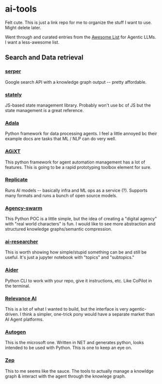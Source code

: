 # ai-tools

Felt cute. This is just a link repo for me to organize the stuff I want to use. Might delete later.

Went through and curated entries from the [Awesome List](https://github.com/slavakurilyak/awesome-ai-agents) for Agentic LLMs. I want a less-awesome list.

## Search and Data retrieval

### [serper](https://serper.dev/)

Google search API with a knowledge graph output -- pretty affordable.

### [stately](https://github.com/statelyai/agent/)

JS-based state management library. Probably won't use bc of JS but the state management is a great reference.

### [Adala](https://github.com/HumanSignal/Adala)

Python framework for data processing agents. I feel a little annoyed bc their example docs are tasks that ML / NLP can do very well.

### [AGiXT](https://github.com/Josh-XT/AGiXT)

This python framework for agent automation management has a lot of features. This is going to be a rapid prototyping toolbox element for sure.

### [Replicate](https://replicate.com/)

Runs AI models -- basically infra and ML ops as a service (?). Supports many formats and runs a bunch of open source models.

### [Agency-swarm](https://github.com/VRSEN/agency-swarm)

This Python POC is a little simple, but the idea of creating a "digital agency" with "real world characters" is fun. I would like to see more abstraction and structured knowledge graphs/semantic compression.

### [ai-researcher](https://github.com/mshumer/ai-researcher)

This is worth showing how simple/stupid something can be and still be useful. It's just a jupyter notebook with "topics" and "subtopics."

### [Aider](https://github.com/Aider-AI/aider)

Python CLI to work with your repo, give it instructions, etc. Like CoPilot in the terminal.

### [Relevance AI](https://relevanceai.com/)

This is a lot of what I wanted to build, but the interface is very agentic-driven. I think a simpler, one-trick pony would have a separate market than AI Agent platforms. 

### [Autogen](https://github.com/microsoft/autogen)

This is the microsoft one. Written in NET and generates python, looks intended to be used with Python. This is one to keep an eye on.

### [Zep](https://www.getzep.com/)

This to me seems like the sauce. The tools to actually manage a knowldge graph & interact with the agent through the knowlege graph. 
